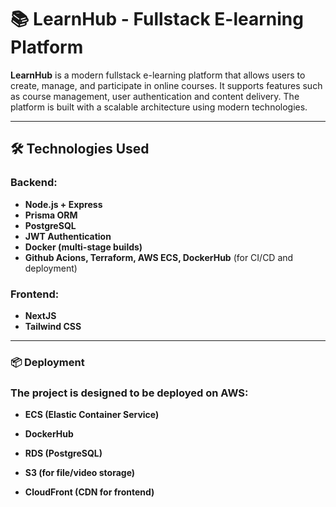 # 📚 LearnHub - Fullstack E-learning Platform

**LearnHub** is a modern fullstack e-learning platform that allows users to create, manage, and participate in online courses. It supports features such as course management, user authentication and content delivery. The platform is built with a scalable architecture using modern technologies.

---

## 🛠️ Technologies Used

### Backend:
- **Node.js + Express**
- **Prisma ORM**
- **PostgreSQL**
- **JWT Authentication**
- **Docker (multi-stage builds)**
- **Github Acions, Terraform, AWS ECS, DockerHub** (for CI/CD and deployment)

### Frontend:
- **NextJS**
- **Tailwind CSS**
---

### 📦 Deployment
### The project is designed to be deployed on AWS:

- **ECS (Elastic Container Service)**

- **DockerHub**

- **RDS (PostgreSQL)**

- **S3 (for file/video storage)**

- **CloudFront (CDN for frontend)**
